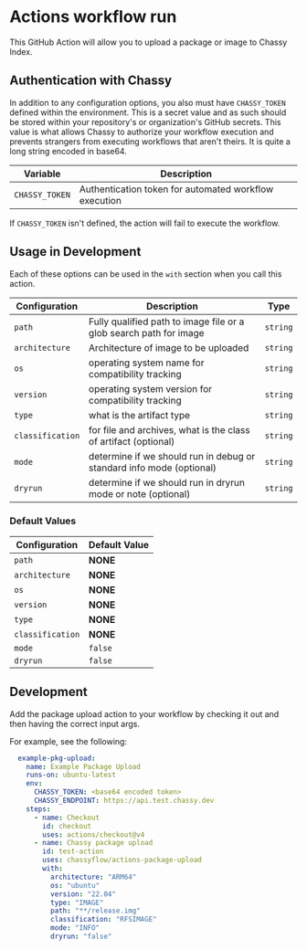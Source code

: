 # Actions workflow run

This GitHub Action will allow you to upload a package or image to Chassy Index.

## Authentication with Chassy

In addition to any configuration options, you also must have `CHASSY_TOKEN`
defined within the environment. This is a secret value and as such should be
stored within your repository's or organization's GitHub secrets. This value is
what allows Chassy to authorize your workflow execution and prevents strangers
from executing workflows that aren't theirs. It is quite a long string encoded
in base64.

| Variable       | Description                                           |
| -------------- | ----------------------------------------------------- |
| `CHASSY_TOKEN` | Authentication token for automated workflow execution |

If `CHASSY_TOKEN` isn't defined, the action will fail to execute the workflow.

## Usage in Development

Each of these options can be used in the `with` section when you call this
action.

| Configuration     | Description                                                           | Type      |
| ----------------- | --------------------------------------------------------------------- | --------- |
| `path`            | Fully qualified path to image file or a glob search path for image    | `string`  |
| `architecture`    | Architecture of image to be uploaded                                  | `string`  |
| `os`              | operating system name for compatibility tracking                      | `string`  |
| `version`         | operating system version for compatibility tracking                   | `string`  |
| `type`            | what is the artifact type                                             | `string`  |
| `classification`  | for file and archives, what is the class of artifact (optional)       | `string`  |
| `mode`            | determine if we should run in debug or standard info mode (optional)  | `string`  |
| `dryrun`          | determine if we should run in dryrun mode or note (optional)          | `string`  |

### Default Values

| Configuration | Default Value |
| ----------------- | --------- |
| `path`            | **NONE**  |
| `architecture`    | **NONE**  |
| `os`              | **NONE**  |
| `version`         | **NONE**  |
| `type`            | **NONE**  |
| `classification`  | **NONE**  |
| `mode`            | `false`   |
| `dryrun`          | `false`   |

## Development
Add the package upload action to your workflow by checking it out and then having the correct input args.

For example, see the following:
```yml
  example-pkg-upload:
    name: Example Package Upload
    runs-on: ubuntu-latest
    env:
      CHASSY_TOKEN: <base64 encoded token>
      CHASSY_ENDPOINT: https://api.test.chassy.dev
    steps:
      - name: Checkout
        id: checkout
        uses: actions/checkout@v4
      - name: Chassy package upload
        id: test-action
        uses: chassyflow/actions-package-upload
        with:
          architecture: "ARM64"
          os: "ubuntu"
          version: "22.04"
          type: "IMAGE"
          path: "**/release.img"
          classification: "RFSIMAGE"
          mode: "INFO"
          dryrun: "false"
```
